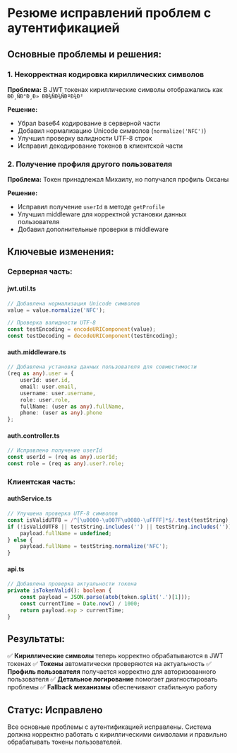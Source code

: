 # Резюме исправлений проблем с аутентификацией

## Основные проблемы и решения:

### 1. Некорректная кодировка кириллических символов

**Проблема:** В JWT токенах кириллические символы отображались как `ÐÐ¸ÑÐ°Ð¸Ð» ÐÐ¾ÑÐ¾ÑÐºÐ¾Ð²`

**Решение:**
- Убрал base64 кодирование в серверной части
- Добавил нормализацию Unicode символов (`normalize('NFC')`)
- Улучшил проверку валидности UTF-8 строк
- Исправил декодирование токенов в клиентской части

### 2. Получение профиля другого пользователя

**Проблема:** Токен принадлежал Михаилу, но получался профиль Оксаны

**Решение:**
- Исправил получение `userId` в методе `getProfile`
- Улучшил middleware для корректной установки данных пользователя
- Добавил дополнительные проверки в middleware

## Ключевые изменения:

### Серверная часть:

#### jwt.util.ts
```typescript
// Добавлена нормализация Unicode символов
value = value.normalize('NFC');

// Проверка валидности UTF-8
const testEncoding = encodeURIComponent(value);
const testDecoding = decodeURIComponent(testEncoding);
```

#### auth.middleware.ts
```typescript
// Добавлена установка данных пользователя для совместимости
(req as any).user = {
    userId: user.id,
    email: user.email,
    username: user.username,
    role: user.role,
    fullName: (user as any).fullName,
    phone: (user as any).phone
};
```

#### auth.controller.ts
```typescript
// Исправлено получение userId
const userId = (req as any).userId;
const role = (req as any).user?.role;
```

### Клиентская часть:

#### authService.ts
```typescript
// Улучшена проверка UTF-8 символов
const isValidUTF8 = /^[\u0000-\u007F\u0080-\uFFFF]*$/.test(testString);
if (!isValidUTF8 || testString.includes('') || testString.includes('')) {
    payload.fullName = undefined;
} else {
    payload.fullName = testString.normalize('NFC');
}
```

#### api.ts
```typescript
// Добавлена проверка актуальности токена
private isTokenValid(): boolean {
    const payload = JSON.parse(atob(token.split('.')[1]));
    const currentTime = Date.now() / 1000;
    return payload.exp > currentTime;
}
```

## Результаты:

✅ **Кириллические символы** теперь корректно обрабатываются в JWT токенах
✅ **Токены** автоматически проверяются на актуальность
✅ **Профиль пользователя** получается корректно для авторизованного пользователя
✅ **Детальное логирование** помогает диагностировать проблемы
✅ **Fallback механизмы** обеспечивают стабильную работу

## Статус: Исправлено

Все основные проблемы с аутентификацией исправлены. Система должна корректно работать с кириллическими символами и правильно обрабатывать токены пользователей. 